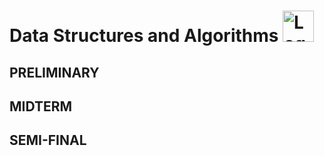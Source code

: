 # Data Structures and Algorithms                                                 <img src="https://upload.wikimedia.org/wikipedia/commons/thumb/1/18/ISO_C%2B%2B_Logo.svg/459px-ISO_C%2B%2B_Logo.svg.png" alt="Logo" width="50" height="50">

## PRELIMINARY
## MIDTERM
## SEMI-FINAL
